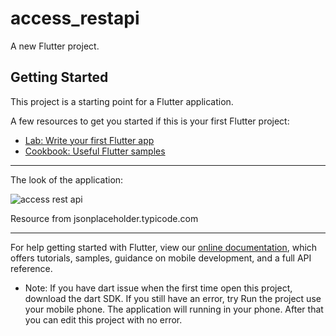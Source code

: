# access_restapi

A new Flutter project.

## Getting Started

This project is a starting point for a Flutter application.

A few resources to get you started if this is your first Flutter project:

- [Lab: Write your first Flutter app](https://flutter.dev/docs/get-started/codelab)
- [Cookbook: Useful Flutter samples](https://flutter.dev/docs/cookbook)


***
The look of the application:


![access rest api](https://user-images.githubusercontent.com/42699234/146666508-d324cb31-1a21-4fcd-bbdd-b29f689ab8b8.jpeg)


Resource from jsonplaceholder.typicode.com
***


For help getting started with Flutter, view our
[online documentation](https://flutter.dev/docs), which offers tutorials,
samples, guidance on mobile development, and a full API reference.


- Note:
  If you have dart issue when the first time open this project, download the dart SDK.
  If you still have an error, try Run the project use your mobile phone. The application will running in your phone.
  After that you can edit this project with no error.
